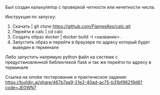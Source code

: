 Был создан калькулятор с проверкой четности или нечетности числа.

Инструкция по запуску:
1) Скачать | git clone https://github.com/FlamesKes/calc.git
2) Перейти в calc | cd calc
3) Создать образ docker | docker build -t <название> .
4) Запустить образ и перейти в браузере по адресу который будет выведен в терминале

Либо запустить напрямую python файл на системе с предустановленной библиотекой flask и так же перейти по адресу в терминале

Ссылка на smoke тестирование и практическое задание: https://buildin.ai/share/467b7aa9-21e2-40ad-ac75-b31bf96219d6?code=JE0WN7
